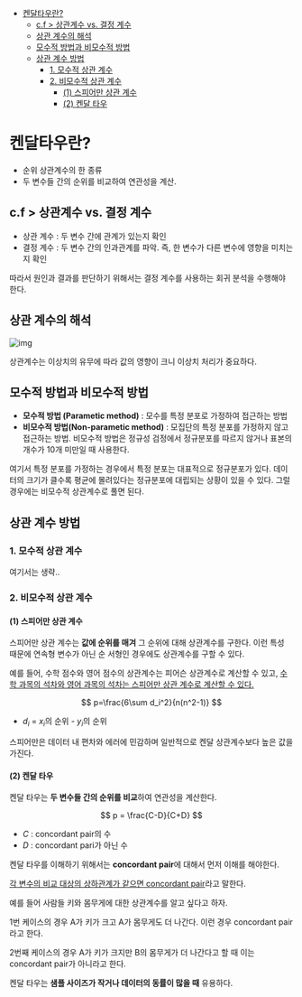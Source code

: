 
- [켄달타우란?](#켄달타우란)
  - [c.f > 상관계수 vs. 결정 계수](#cf--상관계수-vs-결정-계수)
  - [상관 계수의 해석](#상관-계수의-해석)
  - [모수적 방법과 비모수적 방법](#모수적-방법과-비모수적-방법)
  - [상관 계수 방법](#상관-계수-방법)
    - [1. 모수적 상관 계수](#1-모수적-상관-계수)
    - [2. 비모수적 상관 계수](#2-비모수적-상관-계수)
      - [(1) 스피어만 상관 계수](#1-스피어만-상관-계수)
      - [(2) 켄달 타우](#2-켄달-타우)

# 켄달타우란?

- 순위 상관계수의 한 종류
- 두 변수들 간의 순위를 비교하여 연관성을 계산.


## c.f > 상관계수 vs. 결정 계수

- 상관 계수 : 두 변수 간에 관계가 있는지 확인
- 결정 계수 : 두 변수 간의 인과관계를 파악. 즉, 한 변수가 다른 변수에 영향을 미치는 지 확인

따라서 원인과 결과를 판단하기 위해서는 결정 계수를 사용하는 회귀 분석을 수행해야 한다.

## 상관 계수의 해석

![img](https://img1.daumcdn.net/thumb/R1280x0/?scode=mtistory2&fname=https%3A%2F%2Fblog.kakaocdn.net%2Fdn%2F21jTg%2FbtqD7GXRDC8%2FD2M2jiiA0JbmxJvkrsnjdK%2Fimg.png)

상관계수는 이상치의 유무에 따라 값의 영향이 크니 이상치 처리가 중요하다.

## 모수적 방법과 비모수적 방법

- **모수적 방법 (Parametic method)** : 모수를 특정 분포로 가정하여 접근하는 방법
- **비모수적 방법(Non-parametic method)** : 모집단의 특정 분포를 가정하지 않고 접근하는 방법. 비모수적 방법은 정규성 검정에서 정규분포를 따르지 않거나 표본의 개수가 10개 미만일 때 사용한다.


여기서 특정 분포를 가정하는 경우에서 특정 분포는 대표적으로 정규분포가 있다. 데이터의 크기가 클수록 평균에 몰려있다는 정규분포에 대립되는 상황이 있을 수 있다. 그럴 경우에는 비모수적 상관계수로 풀면 된다. 

## 상관 계수 방법

### 1. 모수적 상관 계수

여기서는 생략..

### 2. 비모수적 상관 계수

#### (1) 스피어만 상관 계수

스피어만 상관 계수는 **값에 순위를 매겨** 그 순위에 대해 상관계수를 구한다. 이런 특성 때문에 연속형 변수가 아닌 순 서형인 경우에도 상관계수를 구할 수 있다.

예를 들어, 수학 점수와 영어 점수의 상관계수는 피어슨 상관계수로 계산할 수 있고, <u>수학 과목의 석차와 영어 과목의 석차는 스피어만 상관 계수로 계산할 수 있다.</u>


$$ p=\frac{6\sum d_i^2}{n(n^2-1)} $$

- $d_i$ = $x_i$의 순위 - $y_i$의 순위

스피어만은 데이터 내 편차와 에러에 민감하며 일반적으로 켄달 상관계수보다 높은 값을 가진다.

#### (2) 켄달 타우 

켄달 타우는 **두 변수들 간의 순위를 비교**하여 연관성을 계산한다.

$$ p = \frac{C-D}{C+D} $$

- $C$ : concordant pair의 수
- $D$ : concordant pari가 아닌 수

켄달 타우를 이해하기 위해서는 **concordant pair**에 대해서 먼저 이해를 해야한다.

<u>각 변수의 비교 대상의 상하관계가 같으면 concordant pair</u>라고 말한다.

예를 들어 사람들 키와 몸무게에 대한 상관계수를 알고 싶다고 하자.

1번 케이스의 경우 A가 키가 크고 A가 몸무게도 더 나간다. 이런 경우 concordant pair라고 한다.

2번째 케이스의 경우 A가 키가 크지만 B의 몸무게가 더 나간다고 할 때 이는 concordant pair가 아니라고 한다.


켄달 타우는 **샘플 사이즈가 작거나 데이터의 동률이 많을 때** 유용하다.

